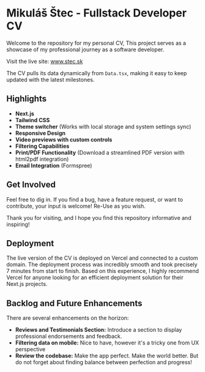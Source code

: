 # Mikuláš Štec - Fullstack Developer CV

Welcome to the repository for my personal CV,  This project serves as a showcase of my professional journey as a software developer.

Visit the live site: www.stec.sk

The CV pulls its data dynamically from `Data.tsx`, making it easy to keep updated with the latest milestones.

## Highlights

- **Next.js**
- **Tailwind CSS**
- **Theme switcher** (Works with local storage and system settings sync)
- **Responsive Design** 
- **Video previews with custom controls** 
- **Filtering Capabilities**
- **Print/PDF Functionality** (Download a streamlined PDF version with html2pdf integration)
- **Email Integration** (Formspree)


## Get Involved
Feel free to dig in. If you find a bug, have a feature request, or want to contribute, your input is welcome! Re-Use as you wish. 

Thank you for visiting, and I hope you find this repository informative and inspiring!

## Deployment

The live version of the CV is deployed on Vercel and connected to a custom domain. The deployment process was incredibly smooth and took precisely 7 minutes from start to finish. Based on this experience, I highly recommend Vercel for anyone looking for an efficient deployment solution for their Next.js projects.


## Backlog and Future Enhancements
There are several enhancements on the horizon:

- **Reviews and Testimonials Section:** Introduce a section to display professional endorsements and feedback.
- **Filtering data on mobile:** Nice to have, however it's a tricky one from UX perspective
- **Review the codebase:** Make the app perfect. Make the world better. But do not forget about finding balance between perfection and progress! 


